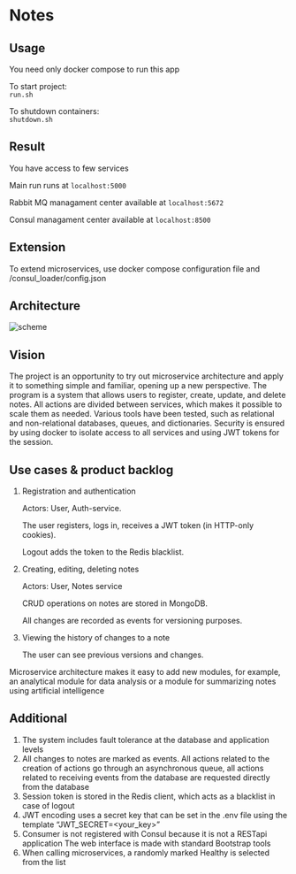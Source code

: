 # Notes

## Usage
You need only docker compose to run this app

To start project:<br>
```run.sh```

To shutdown containers:<br>
```shutdown.sh```

## Result
You have access to few services

Main run runs at ```localhost:5000```

Rabbit MQ managament center available at ```localhost:5672```

Consul managament center available at ```localhost:8500```

## Extension
To extend microservices, use docker compose configuration file and /consul_loader/config.json

## Architecture

![scheme](./images/image.png)

## Vision

The project is an opportunity to try out microservice architecture and apply it to something simple and familiar, opening up a new perspective. The program is a system that allows users to register, create, update, and delete notes. All actions are divided between services, which makes it possible to scale them as needed. Various tools have been tested, such as relational and non-relational databases, queues, and dictionaries. Security is ensured by using docker to isolate access to all services and using JWT tokens for the session.

## Use cases & product backlog

1. Registration and authentication

    Actors: User, Auth-service.

    The user registers, logs in, receives a JWT token (in HTTP-only cookies).

    Logout adds the token to the Redis blacklist.

2. Creating, editing, deleting notes

    Actors: User, Notes service

    CRUD operations on notes are stored in MongoDB.

    All changes are recorded as events for versioning purposes.

3. Viewing the history of changes to a note

    The user can see previous versions and changes.

Microservice architecture makes it easy to add new modules, for example, an analytical module for data analysis or a module for summarizing notes using artificial intelligence

## Additional
1. The system includes fault tolerance at the database and application levels
2. All changes to notes are marked as events. All actions related to the creation of actions go through an asynchronous queue, all actions related to receiving events from the database are requested directly from the database
3. Session token is stored in the Redis client, which acts as a blacklist in case of logout
4. JWT encoding uses a secret key that can be set in the .env file using the template “JWT_SECRET=<your_key>”
5. Consumer is not registered with Consul because it is not a RESTapi application
The web interface is made with standard Bootstrap tools
6. When calling microservices, a randomly marked Healthy is selected from the list